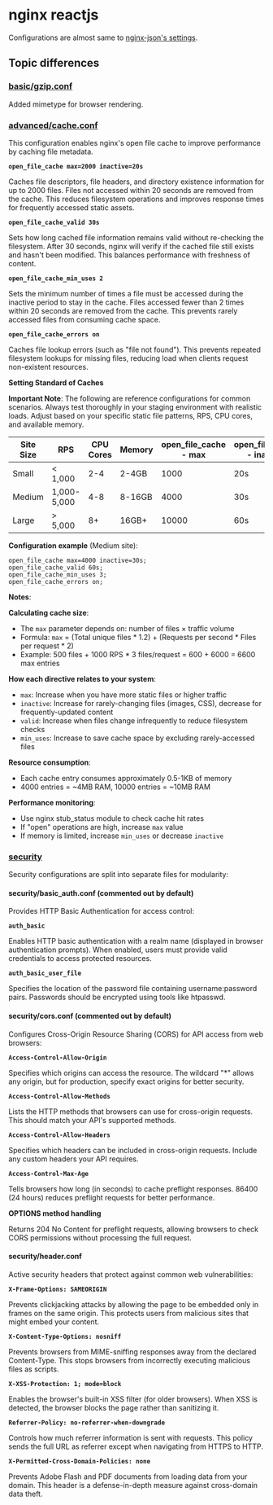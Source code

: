 # nginx reactjs

Configurations are almost same to [nginx-json's settings](../nginx-json).

## Topic differences

### [basic/gzip.conf](./basic/gzip.conf)

Added mimetype for browser rendering.

### [advanced/cache.conf](./advanced/cache.conf)

This configuration enables nginx's open file cache to improve performance by caching file metadata.

**`open_file_cache max=2000 inactive=20s`**

Caches file descriptors, file headers, and directory existence information for up to 2000 files. Files not accessed within 20 seconds are removed from the cache.
This reduces filesystem operations and improves response times for frequently accessed static assets.

**`open_file_cache_valid 30s`**

Sets how long cached file information remains valid without re-checking the filesystem.
After 30 seconds, nginx will verify if the cached file still exists and hasn't been modified.
This balances performance with freshness of content.

**`open_file_cache_min_uses 2`**

Sets the minimum number of times a file must be accessed during the inactive period to stay in the cache.
Files accessed fewer than 2 times within 20 seconds are removed from the cache.
This prevents rarely accessed files from consuming cache space.

**`open_file_cache_errors on`**

Caches file lookup errors (such as "file not found").
This prevents repeated filesystem lookups for missing files, reducing load when clients request non-existent resources.

**Setting Standard of Caches**

**Important Note**:
The following are reference configurations for common scenarios.
Always test thoroughly in your staging environment with realistic loads.
Adjust based on your specific static file patterns, RPS, CPU cores, and available memory.

| Site Size | RPS | CPU Cores | Memory | open_file_cache - max | open_file_cache - inactive | open_file_cache_valid | open_file_cache_min_uses |
|-----------|-----|-----------|---------|---------------------|--------------------------|----------------------|--------------------------|
| Small | < 1,000 | 2-4 | 2-4GB | 1000 | 20s | 30s | 2 |
| Medium | 1,000-5,000 | 4-8 | 8-16GB | 4000 | 30s | 60s | 3 |
| Large | > 5,000 | 8+ | 16GB+ | 10000 | 60s | 120s | 5 |

**Configuration example** (Medium site):
```
open_file_cache max=4000 inactive=30s;
open_file_cache_valid 60s;
open_file_cache_min_uses 3;
open_file_cache_errors on;
```

**Notes**:

**Calculating cache size**:
- The `max` parameter depends on: number of files × traffic volume
- Formula: `max` = (Total unique files * 1.2) + (Requests per second * Files per request * 2)
- Example: 500 files + 1000 RPS * 3 files/request = 600 + 6000 = 6600 max entries

**How each directive relates to your system**:
- `max`: Increase when you have more static files or higher traffic
- `inactive`: Increase for rarely-changing files (images, CSS), decrease for frequently-updated content
- `valid`: Increase when files change infrequently to reduce filesystem checks
- `min_uses`: Increase to save cache space by excluding rarely-accessed files

**Resource consumption**:
- Each cache entry consumes approximately 0.5-1KB of memory
- 4000 entries = ~4MB RAM, 10000 entries = ~10MB RAM

**Performance monitoring**:
- Use nginx stub_status module to check cache hit rates
- If "open" operations are high, increase `max` value
- If memory is limited, increase `min_uses` or decrease `inactive`

### [security](./security/)

Security configurations are split into separate files for modularity:

#### security/basic_auth.conf (commented out by default)

Provides HTTP Basic Authentication for access control:

**`auth_basic`**

Enables HTTP basic authentication with a realm name (displayed in browser authentication prompts).
When enabled, users must provide valid credentials to access protected resources.

**`auth_basic_user_file`**

Specifies the location of the password file containing username:password pairs.
Passwords should be encrypted using tools like htpasswd.

#### security/cors.conf (commented out by default)

Configures Cross-Origin Resource Sharing (CORS) for API access from web browsers:

**`Access-Control-Allow-Origin`**

Specifies which origins can access the resource.
The wildcard "*" allows any origin, but for production, specify exact origins for better security.

**`Access-Control-Allow-Methods`**

Lists the HTTP methods that browsers can use for cross-origin requests.
This should match your API's supported methods.

**`Access-Control-Allow-Headers`**

Specifies which headers can be included in cross-origin requests.
Include any custom headers your API requires.

**`Access-Control-Max-Age`**

Tells browsers how long (in seconds) to cache preflight responses.
86400 (24 hours) reduces preflight requests for better performance.

**OPTIONS method handling**

Returns 204 No Content for preflight requests, allowing browsers to check CORS permissions without processing the full request.

#### security/header.conf

Active security headers that protect against common web vulnerabilities:

**`X-Frame-Options: SAMEORIGIN`**

Prevents clickjacking attacks by allowing the page to be embedded only in frames on the same origin.
This protects users from malicious sites that might embed your content.

**`X-Content-Type-Options: nosniff`**

Prevents browsers from MIME-sniffing responses away from the declared Content-Type.
This stops browsers from incorrectly executing malicious files as scripts.

**`X-XSS-Protection: 1; mode=block`**

Enables the browser's built-in XSS filter (for older browsers).
When XSS is detected, the browser blocks the page rather than sanitizing it.

**`Referrer-Policy: no-referrer-when-downgrade`**

Controls how much referrer information is sent with requests.
This policy sends the full URL as referrer except when navigating from HTTPS to HTTP.

**`X-Permitted-Cross-Domain-Policies: none`**

Prevents Adobe Flash and PDF documents from loading data from your domain.
This header is a defense-in-depth measure against cross-domain data theft.
